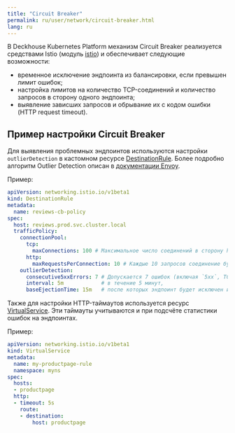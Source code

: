```yaml
---
title: "Circuit Breaker"
permalink: ru/user/network/circuit-breaker.html
lang: ru
---
```


В Deckhouse Kubernetes Platform механизм Circuit Breaker реализуется средствами Istio (модуль [istio](/modules/istio/)) и обеспечивает следующие возможности:

<!-- перенесено из https://deckhouse.ru/products/kubernetes-platform/documentation/latest/modules/istio/#%D0%B7%D0%B0%D0%B4%D0%B0%D1%87%D0%B8-%D0%BA%D0%BE%D1%82%D0%BE%D1%80%D1%8B%D0%B5-%D1%80%D0%B5%D1%88%D0%B0%D0%B5%D1%82-istio -->

* временное исключение эндпоинта из балансировки, если превышен лимит ошибок;
* настройка лимитов на количество TCP-соединений и количество запросов в сторону одного эндпоинта;
* выявление зависших запросов и обрывание их с кодом ошибки (HTTP request timeout).

## Пример настройки Circuit Breaker

<!-- перенесено из https://deckhouse.ru/products/kubernetes-platform/documentation/latest/modules/istio/examples.html#circuit-breaker -->

Для выявления проблемных эндпоинтов используются настройки `outlierDetection` в кастомном ресурсе [DestinationRule](../network/managing_request_between_service_istio.html#ресурс-destinationrule).
Более подробно алгоритм Outlier Detection описан в [документации Envoy](https://www.envoyproxy.io/docs/envoy/latest/intro/arch_overview/upstream/outlier).

Пример:

```yaml
apiVersion: networking.istio.io/v1beta1
kind: DestinationRule
metadata:
  name: reviews-cb-policy
spec:
  host: reviews.prod.svc.cluster.local
  trafficPolicy:
    connectionPool:
      tcp:
        maxConnections: 100 # Максимальное число соединений в сторону host, суммарно для всех эндпоинтов.
      http:
        maxRequestsPerConnection: 10 # Каждые 10 запросов соединение будет пересоздаваться.
    outlierDetection:
      consecutive5xxErrors: 7 # Допускается 7 ошибок (включая `5xx`, TCP-таймауты и HTTP-таймауты)
      interval: 5m            # в течение 5 минут,
      baseEjectionTime: 15m   # после которых эндпоинт будет исключен из балансировки на 15 минут.
```

Также для настройки HTTP-таймаутов используется ресурс [VirtualService](../network/retry_istio.html#ресурс-virtualservice). Эти таймауты учитываются и при подсчёте статистики ошибок на эндпоинтах.

Пример:

```yaml
apiVersion: networking.istio.io/v1beta1
kind: VirtualService
metadata:
  name: my-productpage-rule
  namespace: myns
spec:
  hosts:
  - productpage
  http:
  - timeout: 5s
    route:
    - destination:
        host: productpage
```
